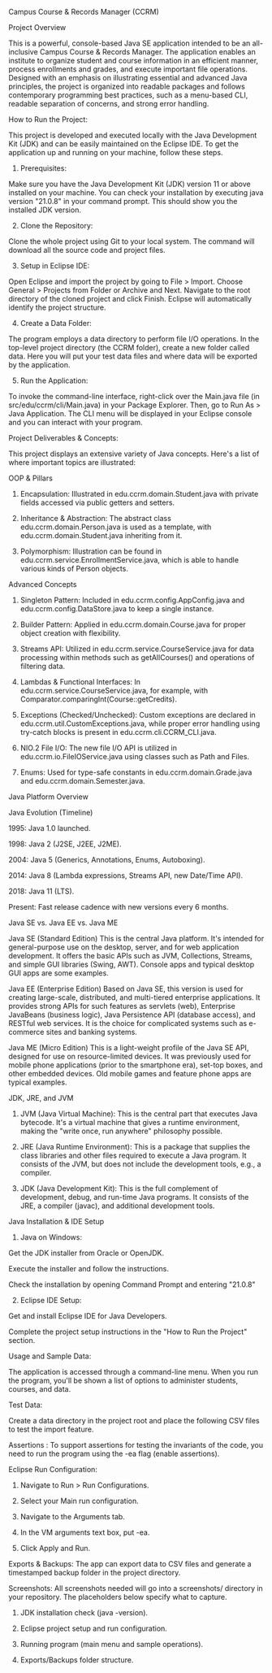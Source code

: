 Campus Course & Records Manager (CCRM)

Project Overview

This is a powerful, console-based Java SE application intended to be an all-inclusive Campus Course & Records Manager. The application enables an institute to organize student and course information in an efficient manner, process enrollments and grades, and execute important file operations. Designed with an emphasis on illustrating essential and advanced Java principles, the project is organized into readable packages and follows contemporary programming best practices, such as a menu-based CLI, readable separation of concerns, and strong error handling.

 How to Run the Project:
 
This project is developed and executed locally with the Java Development Kit (JDK) and can be easily maintained on the Eclipse IDE. To get the application up and running on your machine, follow these steps.

1) Prerequisites:

Make sure you have the Java Development Kit (JDK) version 11 or above installed on your machine. You can check your installation by executing java version "21.0.8"  in your command prompt. This should show you the installed JDK version.

2) Clone the Repository:

Clone the whole project using Git to your local system. The command will download all the source code and project files.

3) Setup in Eclipse IDE:

Open Eclipse and import the project by going to File > Import.
Choose General > Projects from Folder or Archive and Next.
Navigate to the root directory of the cloned project and click Finish. Eclipse will automatically identify the project structure.

4) Create a Data Folder:

The program employs a data directory to perform file I/O operations. In the top-level project directory (the CCRM folder), create a new folder called data. Here you will put your test data files and where data will be exported by the application.

5) Run the Application:

To invoke the command-line interface, right-click over the Main.java file (in src/edu/ccrm/cli/Main.java) in your Package Explorer. Then, go to Run As > Java Application. The CLI menu will be displayed in your Eclipse console and you can interact with your program.

Project Deliverables & Concepts:

This project displays an extensive variety of Java concepts. Here's a list of where important topics are illustrated:

OOP & Pillars

1) Encapsulation: Illustrated in edu.ccrm.domain.Student.java with private fields accessed via public getters and setters.

2) Inheritance & Abstraction: The abstract class edu.ccrm.domain.Person.java is used as a template, with edu.ccrm.domain.Student.java inheriting from it.

3) Polymorphism: Illustration can be found in edu.ccrm.service.EnrollmentService.java, which is able to handle various kinds of Person objects.

Advanced Concepts

1) Singleton Pattern: Included in edu.ccrm.config.AppConfig.java and edu.ccrm.config.DataStore.java to keep a single instance.

2) Builder Pattern: Applied in edu.ccrm.domain.Course.java for proper object creation with flexibility.

3) Streams API: Utilized in edu.ccrm.service.CourseService.java for data processing within methods such as getAllCourses() and operations of filtering data.

4) Lambdas & Functional Interfaces: In edu.ccrm.service.CourseService.java, for example, with Comparator.comparingInt(Course::getCredits).

5) Exceptions (Checked/Unchecked): Custom exceptions are declared in edu.ccrm.util.CustomExceptions.java, while proper error handling using try-catch blocks is present in edu.ccrm.cli.CCRM_CLI.java.

6) NIO.2 File I/O: The new file I/O API is utilized in edu.ccrm.io.FileIOService.java using classes such as Path and Files.

7) Enums: Used for type-safe constants in edu.ccrm.domain.Grade.java and edu.ccrm.domain.Semester.java.

Java Platform Overview

Java Evolution (Timeline)

1995: Java 1.0 launched.

1998: Java 2 (J2SE, J2EE, J2ME).

2004: Java 5 (Generics, Annotations, Enums, Autoboxing).

2014: Java 8 (Lambda expressions, Streams API, new Date/Time API).

2018: Java 11 (LTS).

Present: Fast release cadence with new versions every 6 months.

Java SE vs. Java EE vs. Java ME

Java SE (Standard Edition)
This is the central Java platform. It's intended for general-purpose use on the desktop, server, and for web application development. It offers the basic APIs such as JVM, Collections, Streams, and simple GUI libraries (Swing, AWT). Console apps and typical desktop GUI apps are some examples.

Java EE (Enterprise Edition)
Based on Java SE, this version is used for creating large-scale, distributed, and multi-tiered enterprise applications. It provides strong APIs for such features as servlets (web), Enterprise JavaBeans (business logic), Java Persistence API (database access), and RESTful web services. It is the choice for complicated systems such as e-commerce sites and banking systems.

Java ME (Micro Edition)
This is a light-weight profile of the Java SE API, designed for use on resource-limited devices. It was previously used for mobile phone applications (prior to the smartphone era), set-top boxes, and other embedded devices. Old mobile games and feature phone apps are typical examples.

  JDK, JRE, and JVM

  1)   JVM (Java Virtual Machine): This is the central part that executes Java bytecode. It's a virtual machine that gives a runtime environment, making the "write once, run anywhere" philosophy possible.

  2)   JRE (Java Runtime Environment): This is a package that supplies the class libraries and other files required to execute a Java program. It consists of the JVM, but does not include the development tools, e.g., a compiler.

  3)   JDK (Java Development Kit): This is the full complement of development, debug, and run-time Java programs. It consists of the JRE, a compiler (javac), and additional development tools.
  
Java Installation & IDE Setup
  
1) Java on Windows:

Get the JDK installer from Oracle or OpenJDK.

Execute the installer and follow the instructions.

Check the installation by opening Command Prompt and entering "21.0.8"


2) Eclipse IDE Setup:

Get and install Eclipse IDE for Java Developers.

Complete the project setup instructions in the "How to Run the Project" section.


Usage and Sample Data:

The application is accessed through a command-line menu. When you run the program, you'll be shown a list of options to administer students, courses, and data.

Test Data:

Create a data directory in the project root and place the following CSV files to test the import feature.

Assertions : 
To support assertions for testing the invariants of the code, you need to run the program using the -ea flag (enable assertions).

Eclipse Run Configuration:

1) Navigate to Run > Run Configurations.

2) Select your Main run configuration.

3) Navigate to the Arguments tab.

4) In the VM arguments text box, put -ea.

5) Click Apply and Run.

Exports & Backups: 
The app can export data to CSV files and generate a timestamped backup folder in the project directory.

Screenshots: 
All screenshots needed will go into a screenshots/ directory in your repository. The placeholders below specify what to capture.

1) JDK installation check (java -version).

2) Eclipse project setup and run configuration.

3) Running program (main menu and sample operations).

4) Exports/Backups folder structure.
  